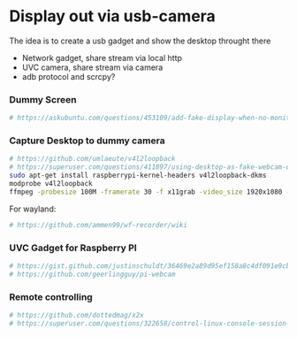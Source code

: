 # Display out via usb-camera
The idea is to create a usb gadget and show the desktop throught there
- Network gadget, share stream via local http
- UVC camera, share stream via camera
- adb protocol and scrcpy?

### Dummy Screen
```sh
# https://askubuntu.com/questions/453109/add-fake-display-when-no-monitor-is-plugged-in
```

### Capture Desktop to dummy camera
```sh
# https://github.com/umlaeute/v4l2loopback
# https://superuser.com/questions/411897/using-desktop-as-fake-webcam-on-linux
sudo apt-get install raspberrypi-kernel-headers v4l2loopback-dkms
modprobe v4l2loopback
ffmpeg -probesize 100M -framerate 30 -f x11grab -video_size 1920x1080 -i :0.0+0,0 -vcodec rawvideo -pix_fmt yuv420p -f v4l2 /dev/videoN
```

For wayland:
```sh
# https://github.com/ammen99/wf-recorder/wiki
```

### UVC Gadget for Raspberry PI
```sh
# https://gist.github.com/justinschuldt/36469e2a89d95ef158a8c4df091e9cb4
# https://github.com/geerlingguy/pi-webcam
```

### Remote controlling
```sh
# https://github.com/dottedmag/x2x
# https://superuser.com/questions/322658/control-linux-console-session-keyboard-over-ssh
```
